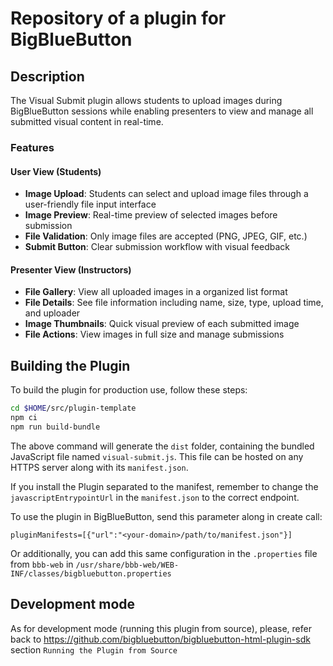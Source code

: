 # Repository of a plugin for BigBlueButton

## Description

The Visual Submit plugin allows students to upload images during BigBlueButton sessions while enabling presenters to view and manage all submitted visual content in real-time.

### Features

#### User View (Students)
- **Image Upload**: Students can select and upload image files through a user-friendly file input interface
- **Image Preview**: Real-time preview of selected images before submission
- **File Validation**: Only image files are accepted (PNG, JPEG, GIF, etc.)
- **Submit Button**: Clear submission workflow with visual feedback

#### Presenter View (Instructors)
- **File Gallery**: View all uploaded images in a organized list format
- **File Details**: See file information including name, size, type, upload time, and uploader
- **Image Thumbnails**: Quick visual preview of each submitted image
- **File Actions**: View images in full size and manage submissions

## Building the Plugin

To build the plugin for production use, follow these steps:

```bash
cd $HOME/src/plugin-template
npm ci
npm run build-bundle
```

The above command will generate the `dist` folder, containing the bundled JavaScript file named `visual-submit.js`. This file can be hosted on any HTTPS server along with its `manifest.json`.

If you install the Plugin separated to the manifest, remember to change the `javascriptEntrypointUrl` in the `manifest.json` to the correct endpoint.

To use the plugin in BigBlueButton, send this parameter along in create call:

```
pluginManifests=[{"url":"<your-domain>/path/to/manifest.json"}]
```

Or additionally, you can add this same configuration in the `.properties` file from `bbb-web` in `/usr/share/bbb-web/WEB-INF/classes/bigbluebutton.properties`


## Development mode

As for development mode (running this plugin from source), please, refer back to https://github.com/bigbluebutton/bigbluebutton-html-plugin-sdk section `Running the Plugin from Source`

